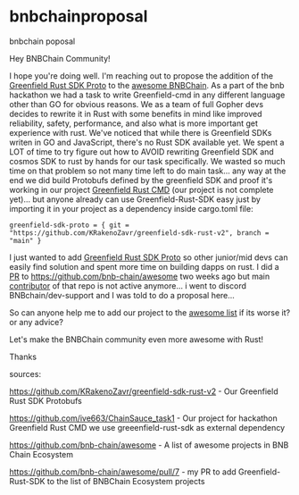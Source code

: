 # bnbchainproposal
bnbchain poposal


Hey BNBChain Community!

I hope you're doing well. I'm reaching out to propose the addition of the [Greenfield Rust SDK Proto](https://github.com/KRakenoZavr/greenfield-sdk-rust-v2) to the [awesome BNBChain](https://github.com/bnb-chain/awesome). As a part of the bnb hackathon we had a task to write Greenfield-cmd in any different language other than GO for obvious reasons. We as a team of full Gopher devs decides to rewrite it in Rust with some benefits in mind like improved reliability, safety, performance, and also what is more important get experience with rust.
 We've noticed that while there is Greenfield SDKs writen in GO and JavaScript, there's no Rust SDK available yet. We spent a LOT of time to try figure out how to AVOID rewriting Greenfield SDK and cosmos SDK to rust by hands for our task specifically. We wasted so much time on that problem so not many time left to do main task... any way at the end we did build Protobufs defined by the greenfield SDK and proof it's working in our project [Greenfield Rust CMD](https://github.com/ive663/ChainSauce_task1) (our project is not complete yet)... but anyone already can use Greenfield-Rust-SDK easy just by  importing it in your project as a dependency inside cargo.toml file:
```
greenfield-sdk-proto = { git = "https://github.com/KRakenoZavr/greenfield-sdk-rust-v2", branch = "main" }
```  

I just wanted to add [Greenfield Rust SDK Proto](https://github.com/KRakenoZavr/greenfield-sdk-rust-v2) so other junior/mid devs can easily find solution and spent more time on building dapps on rust. I did a [PR](https://github.com/bnb-chain/awesome/pull/7) to https://github.com/bnb-chain/awesome two weeks ago but main [contributor](https://github.com/huangsuyu) of that repo is not active anymore...  i went to discord BNBchain/dev-support and I was told to do a proposal here... 

So can anyone help me to add our project to the [awesome list](https://github.com/bnb-chain/awesome/pull/7) if its worse it? or any advice?

Let's make the BNBChain community even more awesome with Rust! 

Thanks 


sources:

https://github.com/KRakenoZavr/greenfield-sdk-rust-v2 - Our Greenfield Rust SDK Protobufs

https://github.com/ive663/ChainSauce_task1 - Our project for hackathon Greenfield Rust CMD we use greeenfield-rust-sdk as external dependency

https://github.com/bnb-chain/awesome - A list of awesome projects in BNB Chain Ecosystem

https://github.com/bnb-chain/awesome/pull/7 - my PR to add Greenfield-Rust-SDK to the list of BNBChain Ecosystem projects


